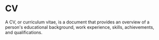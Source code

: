 # CV
A CV, or curriculum vitae, is a document that provides an overview of a person's educational background, work experience, skills, achievements, and qualifications.
